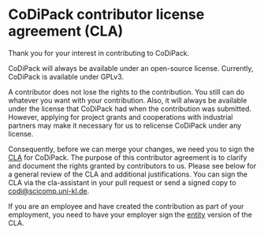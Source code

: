 # CoDiPack contributor license agreement (CLA)

Thank you for your interest in contributing to CoDiPack.

CoDiPack will always be available under an open-source license. Currently, CoDiPack is available under GPLv3.

A contributor does not lose the rights to the contribution. You still can do whatever you want with your contribution. Also, it will always be available under the license that CoDiPack had when the contribution was submitted.
However, applying for project grants and cooperations with industrial partners may make it necessary for us to relicense CoDiPack under any license.

Consequently, before we can merge your changes, we need you to sign the
[CLA](https://gist.github.com/MaxSagebaum/b9e831cb01da96941acaa0cbae7b09ef) for CoDiPack. The purpose of this contributor agreement
is to clarify and document the rights granted by contributors to us.  Please see below for a general review of the CLA and additional justifications.
You can sign the CLA via the cla-assistant in your
pull request or send a signed copy to [codi@scicomp.uni-kl.de](mailto:codi@scicomp.uni-kl.de).

If you are an employee and have created the contribution as part of your employment, you need to have your employer
sign the [entity](https://gist.github.com/MaxSagebaum/ef8dc1a5ed23514783b4c6ec022c7f31) version of the CLA.
